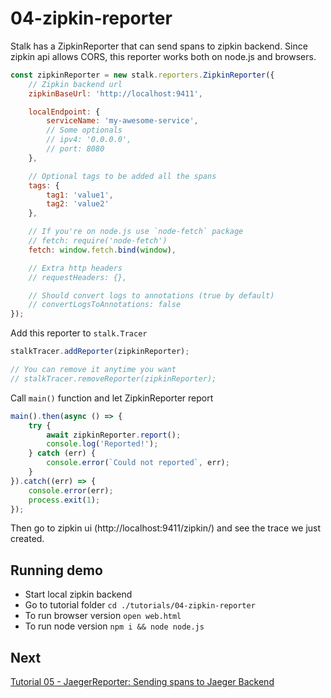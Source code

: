 # 04-zipkin-reporter

Stalk has a ZipkinReporter that can send spans to zipkin backend. Since zipkin api allows CORS, this reporter works both on node.js and browsers.

```js
const zipkinReporter = new stalk.reporters.ZipkinReporter({
    // Zipkin backend url
    zipkinBaseUrl: 'http://localhost:9411',

    localEndpoint: {
        serviceName: 'my-awesome-service',
        // Some optionals
        // ipv4: '0.0.0.0',
        // port: 8080
    },

    // Optional tags to be added all the spans
    tags: {
        tag1: 'value1',
        tag2: 'value2'
    },

    // If you're on node.js use `node-fetch` package
    // fetch: require('node-fetch')
    fetch: window.fetch.bind(window),

    // Extra http headers
    // requestHeaders: {},

    // Should convert logs to annotations (true by default)
    // convertLogsToAnnotations: false
});
```

Add this reporter to `stalk.Tracer`

```js
stalkTracer.addReporter(zipkinReporter);

// You can remove it anytime you want
// stalkTracer.removeReporter(zipkinReporter);
```

Call `main()` function and let ZipkinReporter report

```js
main().then(async () => {
    try {
        await zipkinReporter.report();
        console.log('Reported!');
    } catch (err) {
        console.error(`Could not reported`, err);
    }
}).catch((err) => {
    console.error(err);
    process.exit(1);
});
```

Then go to zipkin ui (http://localhost:9411/zipkin/) and see the trace we just created.

## Running demo

- Start local zipkin backend
- Go to tutorial folder `cd ./tutorials/04-zipkin-reporter`
- To run browser version `open web.html`
- To run node version `npm i && node node.js`

## Next

[Tutorial 05 - JaegerReporter: Sending spans to Jaeger Backend](../05-jaeger-reporter/README.md)
